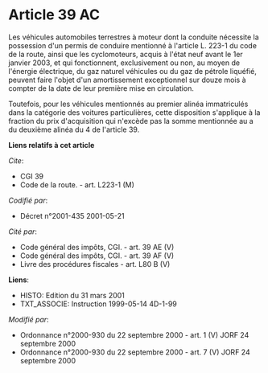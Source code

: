 # Article 39 AC

Les véhicules automobiles terrestres à moteur dont la conduite nécessite la possession d'un permis de conduire mentionné à
l'article L. 223-1 du code de la route, ainsi que les cyclomoteurs, acquis à l'état neuf avant le 1er janvier 2003, et qui
fonctionnent, exclusivement ou non, au moyen de l'énergie électrique, du gaz naturel véhicules ou du gaz de pétrole liquéfié,
peuvent faire l'objet d'un amortissement exceptionnel sur douze mois à compter de la date de leur première mise en
circulation.

Toutefois, pour les véhicules mentionnés au premier alinéa immatriculés dans la catégorie des voitures particulières, cette
disposition s'applique à la fraction du prix d'acquisition qui n'excède pas la somme mentionnée au a du deuxième alinéa du 4
de l'article 39.

**Liens relatifs à cet article**

_Cite_:

  - CGI 39
  - Code de la route. - art. L223-1 (M)

_Codifié par_:

  - Décret n°2001-435 2001-05-21

_Cité par_:

  - Code général des impôts, CGI. - art. 39 AE (V)
  - Code général des impôts, CGI. - art. 39 AF (V)
  - Livre des procédures fiscales - art. L80 B (V)

**Liens**:

  - HISTO: Edition du 31 mars 2001
  - TXT_ASSOCIE: Instruction 1999-05-14 4D-1-99

_Modifié par_:

  - Ordonnance n°2000-930 du 22 septembre 2000 - art. 1 (V) JORF 24 septembre 2000
  - Ordonnance n°2000-930 du 22 septembre 2000 - art. 7 (V) JORF 24 septembre 2000
